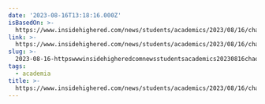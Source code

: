 ```yaml
---
date: '2023-08-16T13:18:16.000Z'
isBasedOn: >-
  https://www.insidehighered.com/news/students/academics/2023/08/16/chaos-reigns-new-college-florida-fall-semester-nears
link: >-
  https://www.insidehighered.com/news/students/academics/2023/08/16/chaos-reigns-new-college-florida-fall-semester-nears
slug: >-
  2023-08-16-httpswwwinsidehigheredcomnewsstudentsacademics20230816chaos-reigns-new-college-florida-fall-semester-nears
tags:
  - academia
title: >-
  https://www.insidehighered.com/news/students/academics/2023/08/16/chaos-reigns-new-college-florida-fall-semester-nears
---
```


